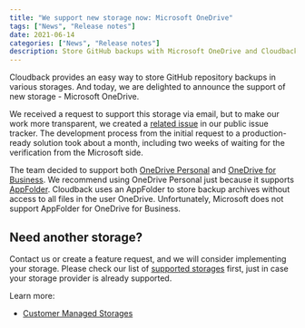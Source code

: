 ```yaml
---
title: "We support new storage now: Microsoft OneDrive"
tags: ["News", "Release notes"]
date: 2021-06-14
categories: ["News", "Release notes"]
description: Store GitHub backups with Microsoft OneDrive and Cloudback
---
```


Cloudback provides an easy way to store GitHub repository backups in various storages. And today, we are delighted to announce the support of new storage - Microsoft OneDrive. 

We received a request to support this storage via email, but to make our work more transparent, we created a [related issue](https://github.com/cloudback/issue-tracker/issues/7) in our public issue tracker. The development process from the initial request to a production-ready solution took about a month, including two weeks of waiting for the verification from the Microsoft side. 

The team decided to support both [OneDrive Personal](https://www.microsoft.com/en-ww/microsoft-365/onedrive/online-cloud-storage) and [OneDrive for Business](https://www.microsoft.com/en-ww/microsoft-365/onedrive/onedrive-for-business). We recommend using OneDrive Personal just because it supports [AppFolder](https://docs.microsoft.com/en-us/onedrive/developer/rest-api/concepts/special-folders-appfolder). Cloudback uses an AppFolder to store backup archives without access to all files in the user OneDrive. Unfortunately, Microsoft does not support AppFolder for OneDrive for Business.

## Need another storage?

Contact us or create a feature request, and we will consider implementing your storage. Please check our list of [supported storages](https://docs.cloudback.it/features/customer-storages/#supported-storages) first, just in case your storage provider is already supported.

Learn more: 
 - [Customer Managed Storages](https://docs.cloudback.it/features/customer-storages)